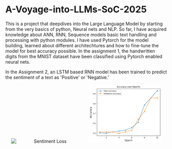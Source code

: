# A-Voyage-into-LLMs-SoC-2025

This is a project that deepdives into the Large Language Model by starting from the very basics of python, Neural nets and NLP. So far, I have acquired knowledge about ANN, RNN, Sequence models basic text handling and processing with python modules. I have used Pytorch for the model building, learned about different architechtures and how to fine-tune the model for best accuracy possible. In the assignment 1, the handwritten digits from the MNIST dataset have been classified using Pytorch enabled neural nets.

In the Assignment 2, an LSTM based RNN model has been trained to predict the sentiment of a text as 'Positive' or 'Negative.' 


<p align="center">
  <img src="Images/Sentiment Loss" alt="Sentiment Loss" width="45%" style="display:inline-block; margin-right:10px;" />
  <img src="Images/Sentiment Accuracy.png" alt="Sentiment Accuracy" width="45%" style="display:inline-block;" />
</p>


